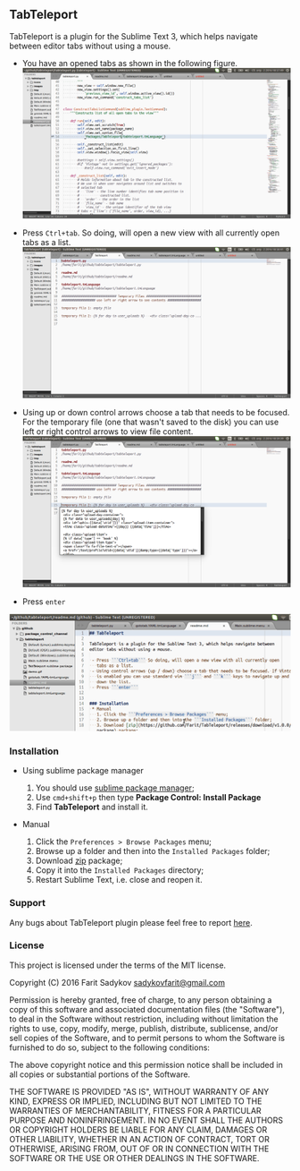 ## TabTeleport

TabTeleport is a plugin for the Sublime Text 3, which helps navigate between
editor tabs without using a mouse.

 - You have an opened tabs as shown in the following figure.
   ![](https://github.com/Farit/TabTeleport/raw/master/images/open_tabs.png)

 - Press ```Ctrl+tab```. So doing, will open a new view with all currently open tabs as a list.
   ![](https://github.com/Farit/TabTeleport/raw/master/images/open_tabteleport.png)

 - Using up or down control arrows choose a tab that needs to be focused.
   For the temporary file (one that wasn't saved to the disk) you can use
   left or right control arrows to view file content.
   ![](https://github.com/Farit/TabTeleport/raw/master/images/show_popup.png)

 - Press ```enter```

 ![Alt Text](https://github.com/Farit/TabTeleport/raw/master/images/demo.gif)

### Installation
 * Using sublime package manager
    1. You should use [sublime package manager](https://packagecontrol.io/installation);
    2. Use ```cmd+shift+p``` then type **Package Control: Install Package**
    3. Find **TabTeleport** and install it.

 * Manual
   1. Click the ```Preferences > Browse Packages``` menu;
   2. Browse up a folder and then into the ```Installed Packages``` folder;
   3. Download [zip](https://github.com/Farit/TabTeleport/releases/download/v1.2.1/TabTeleport.sublime-package) package;
   4. Copy it into the ```Installed Packages``` directory;
   5. Restart Sublime Text, i.e. close and reopen it.

### Support

Any bugs about TabTeleport plugin please feel free to report [here](https://github.com/Farit/TabTeleport/issues).

### License

This project is licensed under the terms of the MIT license.

Copyright (C) 2016 Farit Sadykov sadykovfarit@gmail.com

Permission is hereby granted, free of charge, to any person obtaining a copy of this software and associated documentation files (the "Software"), to deal in the Software without restriction, including without limitation the rights to use, copy, modify, merge, publish, distribute, sublicense, and/or sell copies of the Software, and to permit persons to whom the Software is furnished to do so, subject to the following conditions:

The above copyright notice and this permission notice shall be included in all copies or substantial portions of the Software.

THE SOFTWARE IS PROVIDED "AS IS", WITHOUT WARRANTY OF ANY KIND, EXPRESS OR IMPLIED, INCLUDING BUT NOT LIMITED TO THE WARRANTIES OF MERCHANTABILITY, FITNESS FOR A PARTICULAR PURPOSE AND NONINFRINGEMENT. IN NO EVENT SHALL THE AUTHORS OR COPYRIGHT HOLDERS BE LIABLE FOR ANY CLAIM, DAMAGES OR OTHER LIABILITY, WHETHER IN AN ACTION OF CONTRACT, TORT OR OTHERWISE, ARISING FROM, OUT OF OR IN CONNECTION WITH THE SOFTWARE OR THE USE OR OTHER DEALINGS IN THE SOFTWARE.
